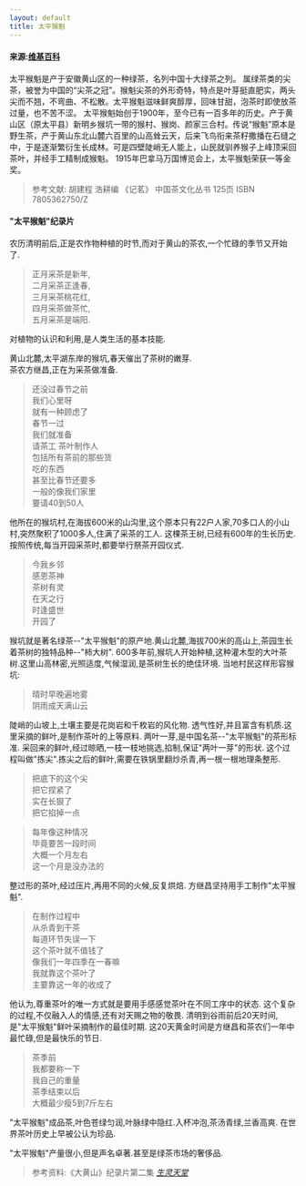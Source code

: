 ```yaml
---
layout: default
title: 太平猴魁
---
```


#### 来源:[维基百科][1]

太平猴魁是产于安徽黄山区的一种绿茶，名列中国十大绿茶之列。
属绿茶类的尖茶，被誉为中国的“尖茶之冠”。猴魁尖茶的外形奇特，特点是叶芽挺直肥实，两头尖而不翘，不弯曲、不松散。太平猴魁滋味鲜爽醇厚，回味甘甜，泡茶时即使放茶过量，也不苦不涩。
太平猴魁始创于1900年，至今已有一百多年的历史。产于黄山区（原太平县）新明乡猴坑一带的猴村、猴岗、颜家三合村。传说“猴魁”原本是野生茶，产于黄山东北山麓六百里的山高耸云天，后来飞鸟衔来茶籽撒播在石缝之中，于是逐渐繁衍生长成林。可是四壁陡峭无人能上，山民就驯养猴子上峰顶采回茶叶，并经手工精制成猴魁。
1915年巴拿马万国博览会上，太平猴魁荣获一等金奖。

> 参考文献: 胡建程 浩耕编 《记茗》 中国茶文化丛书 125页 ISBN 7805362750/Z

#### "太平猴魁"纪录片

农历清明前后,正是农作物种植的时节,而对于黄山的茶农,一个忙碌的季节又开始了.

> 正月采茶是新年,  
> 二月采茶正逢春,  
> 三月采茶桃花红,  
> 四月采茶做茶忙,  
> 五月采茶是端阳.

对植物的认识和利用,是人类生活的基本技能.

黄山北麓,太平湖东岸的猴坑,春天催出了茶树的嫩芽.  
茶农方继昌,正在为采茶做准备.

> 还没过春节之前  
> 我们心里呀  
> 就有一种顾虑了  
> 春节一过  
> 我们就准备  
> 请茶工 茶叶制作人  
> 包括所有茶前的那些货  
> 吃的东西  
> 甚至比春节还要多  
> 一般的像我们家里  
> 要请40到50人

他所在的猴坑村,在海拔600米的山沟里,这个原本只有22户人家,70多口人的小山村,突然聚积了1000多人,住满了采茶的工人.
这棵茶王树,已经有600年的生长历史.按照传统,每当开园采茶时,都要举行祭茶开园仪式.

> 今我乡邻  
> 感恩茶神  
> 茶树有灵  
> 在天之行  
> 时逢盛世  
> 开园了

猴坑就是著名绿茶--"太平猴魁"的原产地.黄山北麓,海拔700米的高山上,茶园生长着茶树的独特品种--"柿大树".
600多年前,猴坑人开始种植,这种灌木型的大叶茶树.这里山高林密,光照适度,气候湿润,是茶树生长的绝佳环境.
当地村民这样形容猴坑:

> 晴时早晚遍地雾  
> 阴雨成天满山云

陡峭的山坡上,土壤主要是花岗岩和千枚岩的风化物.
透气性好,并且富含有机质.这里采摘的鲜叶,是制作茶叶的上等原料.
两叶一芽,是中国名茶--"太平猴魁"的茶形标准.
采回来的鲜叶,经过晾晒,一枝一枝地挑选,掐制,保证"两叶一芽"的形状.
这个过程叫做"拣尖".拣尖之后的鲜叶,需要在铁锅里翻炒杀青,再一根一根地理条整形.

> 把底下的这个尖  
> 把它捏紧了  
> 实在长狠了  
> 把它掐掉一点

> 每年像这种情况  
> 毕竟要苦一段时间  
> 大概一个月左右  
> 这一个月是没办法的  

整过形的茶叶,经过压片,再用不同的火候,反复烘焙.
方继昌坚持用手工制作"太平猴魁".

> 在制作过程中  
> 从杀青到干茶  
> 每道环节失误一下  
> 这个茶叶就不值钱了  
> 像我们一年四季在一春嘛  
> 我就靠这个茶叶了  
> 主要靠这一年的收成了  

他认为,尊重茶叶的唯一方式就是要用手感感觉茶叶在不同工序中的状态.
这个复杂的过程,不仅融入人的情感,还有对天赐之物的敬畏.
清明到谷雨前后20天时间,是"太平猴魁"鲜叶采摘制作的最佳时期.
这20天黄金时间是方继昌和茶农们一年中最忙碌,但是最快乐的节日.

> 茶季前  
> 我都要称一下  
> 我自己的重量  
> 茶季结束以后  
> 大概最少瘦5到7斤左右  

"太平猴魁"成品茶,叶色苍绿匀润,叶脉绿中隐红.入杯冲泡,茶汤青绿,兰香高爽.
在世界茶叶历史上早被公认为珍品.

"太平猴魁"产量很小,但是声名卓著.甚至是绿茶市场的奢侈品.

> 参考资料:《大黄山》纪录片第二集 [*生灵天堂*][2]

[1]:http://zh.wikipedia.org/wiki/%E5%A4%AA%E5%B9%B3%E7%8C%B4%E9%AD%81
[2]:http://jishi.cntv.cn/special/djsb/dahuangshan/index.shtml